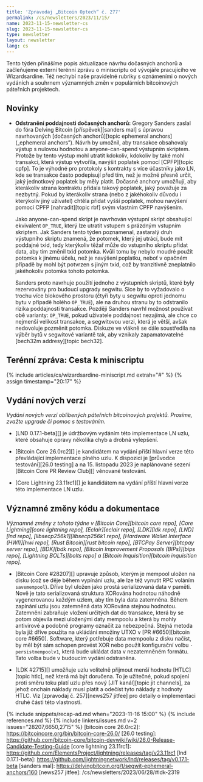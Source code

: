 ```yaml
---
title: 'Zpravodaj „Bitcoin Optech” č. 277'
permalink: /cs/newsletters/2023/11/15/
name: 2023-11-15-newsletter-cs
slug: 2023-11-15-newsletter-cs
type: newsletter
layout: newsletter
lang: cs
---
```

Tento týden přinášíme popis aktualizace návrhu dočasných anchorů a
začleňujeme externí terénní zprávu o miniscriptu od vývojáře pracujícího
ve Wizardsardine. Též nechybí naše pravidelné rubriky s oznámeními o nových
vydáních a souhrnem významných změn v populárních bitcoinových páteřních
projektech.

## Novinky

- **Odstranění poddajnosti dočasných anchorů:** Gregory Sanders zaslal do fóra
  Delving Bitcoin [příspěvek][sanders mal] s úpravou navrhovaných [dočasných
  anchorů][topic ephemeral anchors] („ephemeral anchors”). Návrh by umožnil,
  aby transakce obsahovaly výstup s nulovou hodnotou a anyone-can-spend výstupním
  skriptem. Protože by tento výstup mohl utratit kdokoliv, kdokoliv by také
  mohl transakci, která výstup vytvořila, navýšit poplatek pomocí [CPFP][topic cpfp].
  To je výhodné pro protokoly s kontrakty s více účastníky jako LN, kde se
  transakce často podepisují před tím, než je možné přesně určit, jaký jednotkový
  poplatek by měly platit. Dočasné anchory umožňují, aby kterákoliv strana kontraktu
  přidala takový poplatek, jaký považuje za nezbytný. Pokud by kterákoliv
  strana (nebo z jakéhokoliv důvodu i kterýkoliv jiný uživatel) chtěla přidat
  vyšší poplatek, mohou navýšení pomocí CPFP [nahradit][topic rbf] svým vlastním
  CPFP navýšením.

  Jako anyone-can-spend skript je navrhován výstupní skript obsahující ekvivalent
  `OP_TRUE`, který lze utratit vstupem s prázdným vstupním skriptem. Jak Sanders
  tento týden poznamenal, zastaralý druh výstupního skriptu znamená, že potomek,
  který jej utrácí, bude mít poddajné txid, tedy kterýkoliv těžař může do vstupního
  skriptu přidat data, aby tím změnil txid potomka. Kvůli tomu by nebylo moudré
  použít potomka k jinému účelu, než je navýšení poplatku, neboť v opačném případě
  by mohl být potvrzen s jiným txid, což by tranzitivně zneplatnilo jakéhokoliv potomka
  tohoto potomka.

  Sanders proto navrhuje použití jednoho z výstupních skriptů, které byly rezervovány
  pro budoucí upgrady segwitu. Sice by to vyžadovalo o trochu více blokového
  prostoru (čtyři byty u segwitu oproti jednomu bytu v případě holého `OP_TRUE`),
  ale na druhou stranu by to odstranilo rizika poddajnosti transakce. Později Sanders
  navrhl možnost používat obě varianty: `OP_TRUE`, pokud uživatele poddajnost nezajímá,
  ale chce co nejmenší velikost transakce, a segwitovou verzi, která je větší, avšak
  nedovoluje pozměnit potomka. Diskuze ve vlákně se dále soustředila na výběr bytů
  v segwitové variantě tak, aby vznikaly zapamatovatelné [bech32m addresy][topic bech32].

## Terénní zpráva: Cesta k miniscriptu

{% include articles/cs/wizardsardine-miniscript.md extrah="#" %} {% assign timestamp="20:17" %}

## Vydání nových verzí

*Vydání nových verzí oblíbených páteřních bitcoinových projektů. Prosíme,
zvažte upgrade či pomoc s testováním.*

- [LND 0.17.1-beta][] je údržbovým vydáním této implementace LN uzlu, které obsahuje opravy
  několika chyb a drobná vylepšení.

- [Bitcoin Core 26.0rc2][]  je kandidátem na vydání příští hlavní verze této
  převládající implementace plného uzlu. K dispozici je [průvodce testování][26.0
  testing] a na 15. listopadu 2023 je naplánované sezení [Bitcoin Core PR Review Club][]
  věnované testování.

- [Core Lightning 23.11rc1][] je kandidátem na vydání příští hlavní verze
  této implementace LN uzlu.

## Významné změny kódu a dokumentace

*Významné změny z tohoto týdne v [Bitcoin Core][bitcoin core repo], [Core
Lightning][core lightning repo], [Eclair][eclair repo], [LDK][ldk repo],
[LND][lnd repo], [libsecp256k1][libsecp256k1 repo], [Hardware Wallet
Interface (HWI)][hwi repo], [Rust Bitcoin][rust bitcoin repo], [BTCPay
Server][btcpay server repo], [BDK][bdk repo], [Bitcoin Improvement
Proposals (BIPs)][bips repo], [Lightning BOLTs][bolts repo] a
[Bitcoin Inquisition][bitcoin inquisition repo].*

- [Bitcoin Core #28207][] upravuje způsob, kterým je mempool uložen na disku
  (což se děje během vypínání uzlu, ale lze též vynutit RPC voláním `savemempool`).
  Dříve byl uložen jako prostá serializovaná data v paměti. Nově je tato
  serializovaná struktura XORována hodnotou náhodně vygenerovanou každým uzlem,
  aby tím byla data zatemněna. Během zapínání uzlu jsou zatemněná data XORována
  stejnou hodnotou. Zatemnění zabraňuje vložení určitých dat do transakce, která
  by se potom objevila mezi uloženými daty mempoolu a která by mohly antivirové
  a podobné programy označit za nebezpečná. Stejná metoda byla již dříve použita
  na ukládání množiny UTXO v [PR #6650][bitcoin core #6650]. Software, který
  potřebuje data mempoolu z disku načíst, by měl být sám schopen provést XOR nebo
  použít konfigurační volbu `-persistmempoolv1`, která bude ukládat data v
  nezatemněném formátu. Tato volba bude v budoucím vydání odstraněna.

- [LDK #2715][] umožňuje uzlu volitelně přijmout menší hodnotu [HTLC][topic htlc],
  než která má být doručena. To je užitečné, pokud spojení proti směru toku platí
  uzlu přes nový [JIT kanál][topic jit channels], za jehož onchain náklady musí
  platit a odečíst tyto náklady z hodnoty HTLC. Viz [zpravodaj č. 257][news257 jitfee]
  pro detaily o implementaci druhé části této vlastnosti.

{% include snippets/recap-ad.md when="2023-11-16 15:00" %}
{% include references.md %}
{% include linkers/issues.md v=2 issues="28207,6650,2715" %}
[bitcoin core 26.0rc2]: https://bitcoincore.org/bin/bitcoin-core-26.0/
[26.0 testing]: https://github.com/bitcoin-core/bitcoin-devwiki/wiki/26.0-Release-Candidate-Testing-Guide
[core lightning 23.11rc1]: https://github.com/ElementsProject/lightning/releases/tag/v23.11rc1
[lnd 0.17.1-beta]: https://github.com/lightningnetwork/lnd/releases/tag/v0.17.1-beta
[sanders mal]: https://delvingbitcoin.org/t/segwit-ephemeral-anchors/160
[news257 jitfee]: /cs/newsletters/2023/06/28/#ldk-2319
